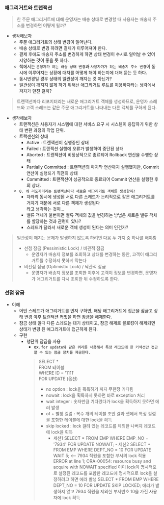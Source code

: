 ### 애그리거트와 트랜잭션
> 한 주문 애그리거트에 대해 운영자는 배송 상태로 변경할 때 사용자는 배송지 주소를 변경하면 어떻게 될까?
* 생각해보자
  * 주문 애그리거트의 상태 변경이 일어난다.
  * 배송 상태로 변경 하려면 결제가 이루어져야 한다.
  * 결제 후에도 배송지 주소를 변경하게 하면 상태 변경이 수시로 일어날 수 있어 지양하는 것이 좋을 듯 하다.
  * 책에서는 `운영자가 하는 배송 상태 변경`과 `사용자가가 하는 배송지 주소 변경`이 동시에 이루어지는 상황에
  대처를 어떻게 해야 하는지에 대해 묻는 듯 하다.
  * 동시변경일 경우 상태의 일관성이 깨지는 것 아닌가?
  * 일관성이 깨지지 않게 하기 위해선 애그리거트 루트를 이용하자라는 생각에서 저자가 던진 걸까?

> 트랜잭션마다 리포지터리는 새로운 애그리거트 객체를 생성하므로, 운영자 스레드와 고객 스레드는 같은 주문 애그리거트를 나타내는 다른 객체를 구하게 된다.
* 생각해보자
  * 트랜잭션은 사용자가 시스템에 대한 서비스 요구 시 시스템이 응답하기 위한 상태 변환 과정의 작업 단위.
  * 트랙잰션의 상태
    * Active : 트랜잭션이 실행중인 상태
    * Failed : 트랜잭션 실행에 오류가 발생하여 중단된 상태
    * Aborted : 트랜잭션이 비정상적으로 종료되어 Rollback 연산을 수행한 상태
    * Partially Committed : 트랜잭션의 마지막 연산까지 실행했지만, Commit 연산이 실행되기 직전의 상태
    * Committed : 트랜잭션이 성공적으로 종료되어 Commit 연산을 실행한 후의 상태.
  * `Q. 왜 리포지터리는 트랜잭션마다 새로운 애그리거트 객체를 생성할까?`
    * 차라리 동시에 생성된 서로 다른 스레드가 논리적으로 같은 애그리거트를 거치기 때문에 서로 다른 객체가 생성된다 <br>
    라고 생각하는 것이...
    * 밸류 객체가 불변이면 밸류 객체의 값을 변경하는 방법은 새로운 밸류 객체를 할당하는 것과 관련이 있나?
    * 스레드가 달라서 새로운 객체 생성이 된다는 의미 인건가?
> 일관성이 깨지는 문제가 발생하지 않도록 하려면 다음 두 가지 중 하나를 해야함
> * 선점 잠금 (Pessimistic Lock) / 비관적 잠금
>   * 운영자가 배송지 정보를 조회하고 상태를 변경하는 동안, 고객이 애그리거트를 수정하지 못하게 막는다
> * 비선점 잠금 (Optimistic Lock) / 낙관적 잠금
>   * 운영자가 배송지 정보를 조회한 이후에 고객이 정보를 변경하면, 운영자가 애그리거트를 다시 조회한 뒤 수정하도록 한다.

### 선점 잠금
* 이해
  * 어떤 스레드가 애그리거트를 먼저 구하면, 해당 애그리거트에 접근을 잠금고 상태 변경 이후 트랜잭션 커밋을 하면 잠금을 해제한다.
  * 잠금 상태 일때 다른 스레드는 대기 상태이고, 잠금 해제로 블로킹이 해제되면 상태가 변경 된 애그리거트에 접근하게 된다.
  * 구현
    * 행단위 잠금을 사용
      * ex. `for update와 같은 쿼리를 사용해서 특정 레코드에 한 커넥션만 접근할 수 있는 잠금 장치를 제공한다.`
      >   SELECT * <br>
         FROM 테이블 <br>
         WHERE ID = '1111' <br>
         FOR UPDATE (옵션) 
      >   * no option : lock을 획득하기 까지 무한정 기다림
      >   * nowait : lock을 획득하지 못하면 바로 exception 처리
      >   * wait integer : 숫자만큼 기다렸다가 lock을 획득하지 못하면 에러 발생
      >   * of + 별칭.컬럼 : 복수 개의 테이블 조인 결과 셋에서 특정 컬럼을 포함한 테이블에 대한 lock을 획득
      >   * skip locked : lock 걸려 있는 레코드를 제외한 나버지 레코드에 lock을 획득
      >     * 세션1
            SELECT * FROM EMP
            WHERE EMP_NO = '7934'
             FOR UPDATE NOWAIT;
            - 세션2
            SELECT * FROM EMP
             WHERE DEPT_NO = 10
             FOR UPDATE WAIT 5;  <-- 7934 직원을 포함한 부서의 lock 적용
             ERROR at line 1;
             ORA-00054: resource busy and acquire with NOWAIT specified
             이미 lock이 명시적으로 설정된 레코드를 포함한 레코드에 명시적으로 lock을 설정하려고 하면 에러 발생
            SELECT * FROM EMP
            WHERE DEPT_NO = 10
       FOR UPDATE SKIP LOCKED;
      에러가 발생하지 않고 7934 직원을 제외한 부서번호 10을 가진 사용자에 lock 획득          